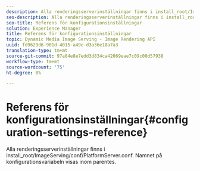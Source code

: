 ```yaml
---
description: Alla renderingsserverinställningar finns i install_root/ImageServing/conf/PlatformServer.conf. Namnet på konfigurationsvariabeln visas inom parentes.
seo-description: Alla renderingsserverinställningar finns i install_root/ImageServing/conf/PlatformServer.conf. Namnet på konfigurationsvariabeln visas inom parentes.
seo-title: Referens för konfigurationsinställningar
solution: Experience Manager
title: Referens för konfigurationsinställningar
topic: Dynamic Media Image Serving - Image Rendering API
uuid: fd9629d6-901d-4015-a49e-d3a36e18a7a3
translation-type: tm+mt
source-git-commit: 97a84e8e7edd3d834ca42069eae7c09c00d57938
workflow-type: tm+mt
source-wordcount: '75'
ht-degree: 0%

---
```



# Referens för konfigurationsinställningar{#configuration-settings-reference}

Alla renderingsserverinställningar finns i install_root/ImageServing/conf/PlatformServer.conf. Namnet på konfigurationsvariabeln visas inom parentes.


